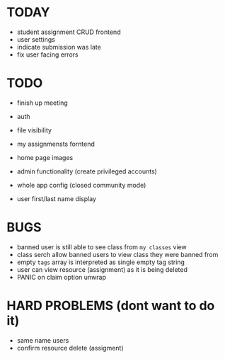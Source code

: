 # TODAY

- student assignment CRUD frontend
- user settings
- indicate submission was late
- fix user facing errors

# TODO

- finish up meeting
- auth
- file visibility
- my assignmensts forntend

- home page images
- admin functionality (create privileged accounts)
- whole app config (closed community mode)
- user first/last name display

# BUGS

- banned user is still able to see class from `my classes` view
- class serch allow banned users to view class they were banned from
- empty `tags` array is interpreted as single empty tag string
- user can view resource (assignment) as it is being deleted
- PANIC on claim option unwrap

# HARD PROBLEMS (dont want to do it)

- same name users
- confirm resource delete (assigment)
